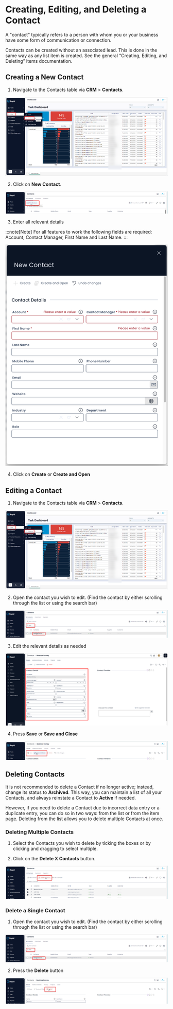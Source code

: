 # Creating, Editing, and Deleting a Contact

A "contact" typically refers to a person with whom you or your business have some form of communication or connection.

Contacts can be created without an associated lead. This is done in the same way as any list item is created. See the general “Creating, Editing, and Deleting” items documentation.

## Creating a New Contact

1. Navigate to the Contacts table via **CRM** &gt; **Contacts**.  

![Navigate to Contacts](<Side bar navigate to Contacts.png>)

2. Click on **New Contact**.  

![Create new contact](<Create new contact.png>)

3. Enter all relevant details 

:::note[Note]
For all features to work the following fields are required: Account, Contact Manager, First Name and Last Name.
:::

![Fill out new contact form](<New Contact Create Screen.png>)

4. Click on **Create** or **Create and Open**

## Editing a Contact

1. Navigate to the Contacts table via **CRM** &gt; **Contacts**.  

![Navigate to Contacts](<Side bar navigate to Contacts.png>)

2. Open the contact you wish to edit. (Find the contact by either scrolling through the list or using the search bar)  

![Open the contact you wish to edit](<Open the contact you wish to edit.png>)

3. Edit the relevant details as needed  

![Edit the relevant details as needed](<Contact Details Page.png>)

4. Press **Save** or **Save and Close**

![Save or save and close](<Save or save and close.png>)

## Deleting Contacts

It is not recommended to delete a Contact if no longer active; instead, change its status to **Archived**. This way, you can maintain a list of all your Contacts, and always reinstate a Contact to **Active** if needed.

However, if you need to delete a Contact due to incorrect data entry or a duplicate entry, you can do so in two ways: from the list or from the item page. Deleting from the list allows you to delete multiple Contacts at once.

### Deleting Multiple Contacts

1. Select the Contacts you wish to delete by ticking the boxes or by clicking and dragging to select multiple. 

2. Click on the **Delete X Contacts** button.  

![Multiple delete button](<Multiple delete button.png>)

### Delete a Single Contact

1. Open the contact you wish to edit. (Find the contact by either scrolling through the list or using the search bar)  

![Open the contact you wish to delete](<Open the contact you wish to edit.png>)

2. Press the **Delete** button  

![Delete button](<Delete button.png>)